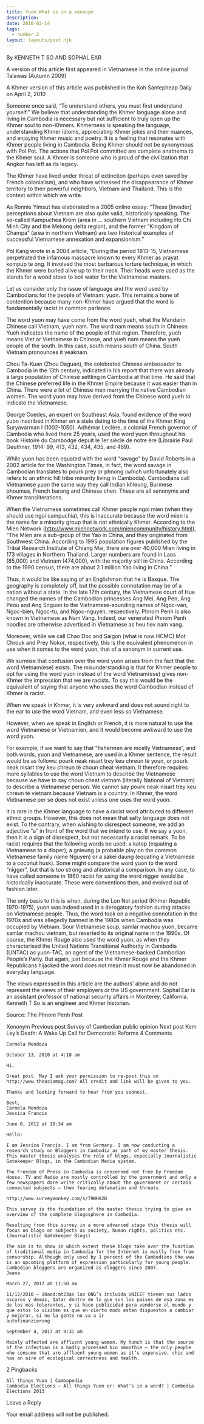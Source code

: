 ```yaml
---
title: Yuon What is in a xenonym
description: 
date: 2010-02-14
tags:
  - number 2
layout: layouts/post.njk
---
```

By KENNETH T SO AND SOPHAL EAR

A version of this article first appeared in Vietnamese in the online journal Talawas (Autumn 2009)

A Khmer version of this article was published in the Koh Santepheap Daily on April 2,  2010

Someone once said, “To understand others, you must first understand yourself.” We believe that understanding the Khmer language alone and living in Cambodia is necessary but not sufficient to truly open up the Khmer soul to non-Khmers. Khmerness is speaking the language, understanding Khmer idioms, appreciating Khmer jokes and their nuances, and enjoying Khmer music and poetry. It is a feeling that resonates with Khmer people living in Cambodia. Being Khmer should not be synonymous with Pol Pot. The actions that Pol Pot committed are complete anathema to the Khmer soul. A Khmer is someone who is proud of the civilization that Angkor has left as its legacy.

The Khmer have lived under threat of extinction (perhaps even saved by French colonialism), and who have witnessed the disappearance of Khmer territory to their powerful neighbors, Vietnam and Thailand. This is the context within which we write.

As Ronnie Yimsut has elaborated in a 2005 online essay: “These [invader] perceptions about Vietnam are also quite valid, historically speaking. The so-called Kampuchea Krom (area in … southern Vietnam including Ho Chi Minh City and the Mekong delta region), and the former “Kingdom of Champa” (area in northern Vietnam) are two historical examples of successful Vietnamese annexation and expansionism.”

Pol Kang wrote in a 2004 article, “During the period 1813-15, Vietnamese perpetrated the infamous massacre known to every Khmer as prayat kompup te ong. It involved the most barbarous torture technique, in which the Khmer were buried alive up to their neck. Their heads were used as the stands for a wood stove to boil water for the Vietnamese masters.

Let us consider only the issue of language and the word used by Cambodians for the people of Vietnam: yuon. This remains a bone of contention because many non-Khmer have argued that the word is fundamentally racist in common parlance.

The word yuon may have come from the word yueh, what the Mandarin Chinese call Vietnam, yueh nam. The word nam means south in Chinese. Yueh indicates the name of the people of that region. Therefore, yueh means Viet or Vietnamese in Chinese, and yueh nam means the yueh people of the south. In this case, south means south of China. South Vietnam pronounces it yeaknam.

Chou Ta-Kuan (Zhou Daguan), the celebrated Chinese ambassador to Cambodia in the 13th century, indicated in his report that there was already a large population of Chinese settling in Cambodia at that time. He said that the Chinese preferred life in the Khmer Empire because it was easier than in China. There were a lot of Chinese men marrying the native Cambodian women. The word yuon may have derived from the Chinese word yueh to indicate the Vietnamese.

George Coedes, an expert on Southeast Asia, found evidence of the word yuon inscribed in Khmer on a stele dating to the time of the Khmer King Suryavarman I (1002-1050). Adhémar Leclère, a colonial French governor of Cambodia who lived there 25 years, used the word yuon throughout his book Histoire du Cambodge depuit le 1er siècle de notre ère (Librairie Paul Geuthner, 1914: 99, 413, 432, 434, 435, and 469).

While yuon has been equated with the word “savage” by David Roberts in a 2002 article for the Washington Times, in fact, the word savage in Cambodian translates to pourk prey or phnong (which unfortunately also refers to an ethnic hill tribe minority living in Cambodia). Cambodians call Vietnamese yuon the same way they call Indian khleung, Burmese phoumea, French barang and Chinese chen. These are all xenonyms and Khmer transliterations.

When the Vietnamese sometimes call Khmer people ngoi mien (when they should use ngoi campuchia), this is inaccurate because the word mien is the name for a minority group that is not ethnically Khmer. According to the Mien Network (http://www.miennetwork.com/miencommunity/history.html), “The Mien are a sub-group of the Yao in China, and they originated from Southwest China. According to 1995 population figures published by the Tribal Research Institute of Chiang Mai, there are over 40,000 Mien living in 173 villages in Northern Thailand. Larger numbers are found in Laos (85,000) and Vietnam (474,000), with the majority still in China. According to the 1990 census, there are about 2.1 million Yao living in China.”

Thus, it would be like saying of an Englishman that he is Basque. The geography is completely off, but the possible connotation may be of a nation without a state. In the late 17th century, the Vietnamese court of Hue changed the names of the Cambodian princesses Ang Mei, Ang Pen, Ang Peou and Ang Snguon to the Vietnamese-sounding names of Ngoc-van, Ngoc-bien, Ngoc-tu, and Ngoc-nguyen, respectively. Phnom Penh is also known in Vietnamese as Nam Vang. Indeed, our venerated Phnom Penh noodles are otherwise advertised in Vietnamese as heu tiev nam vang.

Moreover, while we call Chao Doc and Saigon (what is now HCMC) Mot Chrouk and Prey Nokor, respectively, this is the equivalent phenomenon in use when it comes to the word yuon, that of a xenonym in current use.

We surmise that confusion over the word yuon arises from the fact that the word Vietnam(ese) exists. The misunderstanding is that for Khmer people to opt for using the word yuon instead of the word Vietnam(ese) gives non-Khmer the impression that we are racists. To say this would be the equivalent of saying that anyone who uses the word Cambodian instead of Khmer is racist.

When we speak in Khmer, it is very awkward and does not sound right to the ear to use the word Vietnam, and even less so Vietnamese.

However, when we speak in English or French, it is more natural to use the word Vietnamese or Vietnamien, and it would become awkward to use the word yuon.

For example, if we want to say that “fishermen are mostly Vietnamese”, and both words, yuon and Vietnamese, are used in a Khmer sentence, the result would be as follows: pourk neak nisart trey keu chreun tè youn, or pourk neak nisart trey keu chreun tè choun cheat vietnam. It therefore requires more syllables to use the word Vietnam to describe the Vietnamese because we have to say choun cheat vietnam (literally National of Vietnam) to describe a Vietnamese person. We cannot say pourk neak nisart trey keu chreun tè vietnam because Vietnam is a country. In Khmer, the word Vietnamese per se does not exist unless one uses the word yuon.

It is rare in the Khmer language to have a racist word attributed to different ethnic groups. However, this does not mean that salty language does not exist. To the contrary, when wishing to disrespect someone, we add an adjective “a” in front of the word that we intend to use. If we say a yuon, then it is a sign of disrespect, but not necessarily a racist remark. To be racist requires that the following words be used: a katop (equating a Vietnamese to a diaper), a gnieung (a probable play on the common Vietnamese family name Nguyen) or a sakei daung (equating a Vietnamese to a coconut husk). Some might compare the word yuon to the word “nigger”, but that is too strong and ahistorical a comparison. In any case, to have called someone in 1860 racist for using the word nigger would be historically inaccurate. These were conventions then, and evolved out of fashion later.

The only basis to this is when, during the Lon Nol period (Khmer Republic 1970-1975), yuon was indeed used in a derogatory fashion during attacks on Vietnamese people. Thus, the word took on a negative connotation in the 1970s and was allegedly banned in the 1980s when Cambodia was occupied by Vietnam. Sour Vietnamese soup, samlar machou yuon, became samlar machou vietnam, but reverted to its original name in the 1990s. Of course, the Khmer Rouge also used the word yuon, as when they characterised the United Nations Transitional Authority in Cambodia (UNTAC) as yuon-TAC, an agent of the Vietnamese-backed Cambodian People’s Party. But again, just because the Khmer Rouge and the Khmer Republicans hijacked the word does not mean it must now be abandoned in everyday language.

The views expressed in this article are the authors’ alone and do not represent the views of their employers or the US government.
Sophal Ear is an assistant professor of national security affairs in Monterey, California. Kenneth T So is an engineer and Khmer historian.

Source:  The Phnom Penh Post

Xenonym
Previous post
Survey of Cambodian public opinion
Next post
Kem Ley’s Death: A Wake Up Call for Democratic Reforms
4 Comments

    Carmela Mendoza

    October 13, 2010 at 4:18 am

    Hi,

    Great post. May I ask your permission to re-post this on http://www.theasiamag.com? All credit and link will be given to you.

    Thanks and looking forward to hear from you soonest.

    Best,
    Carmela Mendoza
    Jessica Francis

    June 8, 2012 at 10:34 am

    Hello:

    I am Jessica Francis. I am from Germany. I am now conducting a research study on Bloggers in Cambodia as part of my master thesis. This master thesis analyses the role of blogs, especially Journalistic Gatekeeper Blogs, in the Cambodian Media system.

    The Freedom of Press in Cambodia is concerned not free by Freedom House. TV and Radio are mostly controlled by the government and only a few newspapers dare write critically about the government or certain connected subjects – then fearing defamation and threats.

    http://www.surveymonkey.com/s/T9WH82B

    This survey is the foundation of the master thesis trying to give an overview of the complete blogosphere in Cambodia.

    Resulting from this survey in a more advanced stage this thesis will focus on blogs on subjects as society, human rights, politics etc. (Journalistic Gatekeeper Blogs)

    The aim is to show in which extent these blogs take over the function of traditional media in Cambodia for the Internet is mostly free from censorship. Although only used by 1 percent of the Cambodians the www is an upcoming platform of expression particularly for young people. Cambodian bloggers are organized as cloggers since 2007.
    Jeana

    March 27, 2017 at 11:50 am

    11/12/2010 – 10aod:mt23as las ONG’s incluida UNICEF tienen sus lados oscuros y demas, Qatar dentro de lo que son los paises de esa zona es de los mas tolerantes, y si hace publicidad para venderse al mundo y que estos lo visiten es que en cierto modo estan dispuestos a cambiar y mejorar, si no la gente no va a ir
    autofinanzierung

    September 4, 2017 at 8:31 am

    Mainly affected are affluent young women. My hunch is that the source of the infection is a badly processed bio smoothie – the only people who consume that are affluent young women as it’s expensive, chic and has an aire of ecological correctness and health.

2 Pingbacks

    All things Yuon | Cambopedia
    Cambodia Elections – All things Yuon or: What’s in a word? | Cambodia Elections 2013

Leave a Reply

Your email address will not be published.


